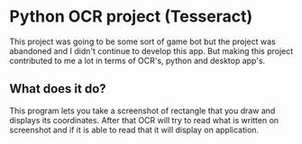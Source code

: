 # Python OCR project (Tesseract)
This project was going to be some sort of game bot but the project was abandoned and I didn't continue to develop this app. But making this project contributed to me a lot in terms of OCR's, python and desktop app's.

## What does it do?
This program lets you take a screenshot of rectangle that you draw and displays its coordinates. After that OCR will try to read what is written on screenshot and if it is able to read that it will display on application.
